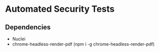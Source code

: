 # Automated Security Tests

## Dependencies
- Nuclei
- chrome-headless-render-pdf (npm i -g chrome-headless-render-pdf)

